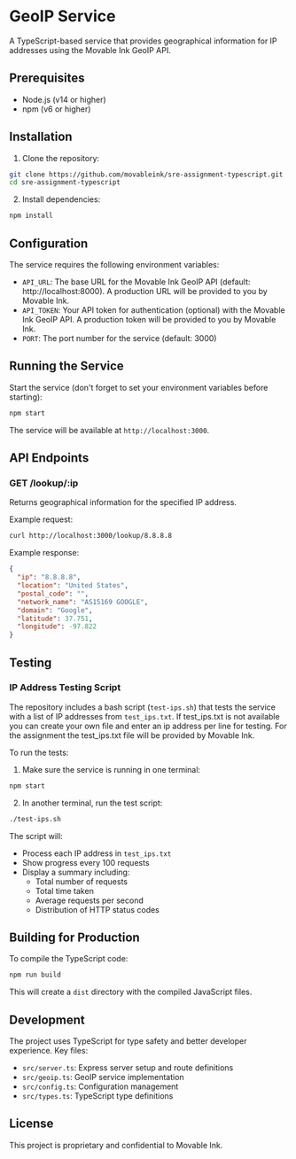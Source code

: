 # GeoIP Service

A TypeScript-based service that provides geographical information for IP addresses using the Movable Ink GeoIP API.

## Prerequisites

- Node.js (v14 or higher)
- npm (v6 or higher)

## Installation

1. Clone the repository:
```bash
git clone https://github.com/movableink/sre-assignment-typescript.git
cd sre-assignment-typescript
```

2. Install dependencies:
```bash
npm install
```

## Configuration

The service requires the following environment variables:

- `API_URL`: The base URL for the Movable Ink GeoIP API (default: http://localhost:8000).  A production URL will be provided to you by Movable Ink.
- `API_TOKEN`: Your API token for authentication (optional) with the Movable Ink GeoIP API.  A production token will be provided to you by Movable Ink.
- `PORT`: The port number for the service (default: 3000)

## Running the Service

Start the service (don't forget to set your environment variables before starting):
```bash
npm start
```

The service will be available at `http://localhost:3000`.

## API Endpoints

### GET /lookup/:ip

Returns geographical information for the specified IP address.

Example request:
```bash
curl http://localhost:3000/lookup/8.8.8.8
```

Example response:
```json
{
  "ip": "8.8.8.8",
  "location": "United States",
  "postal_code": "",
  "network_name": "AS15169 GOOGLE",
  "domain": "Google",
  "latitude": 37.751,
  "longitude": -97.822
}
```

## Testing

### IP Address Testing Script

The repository includes a bash script (`test-ips.sh`) that tests the service with a list of IP addresses from `test_ips.txt`.  If test_ips.txt is not available you can create your own file and enter an ip address per line for testing.  For the assignment the test_ips.txt file will be provided by Movable Ink.

To run the tests:

1. Make sure the service is running in one terminal:
```bash
npm start
```

2. In another terminal, run the test script:
```bash
./test-ips.sh
```

The script will:
- Process each IP address in `test_ips.txt`
- Show progress every 100 requests
- Display a summary including:
  - Total number of requests
  - Total time taken
  - Average requests per second
  - Distribution of HTTP status codes

## Building for Production

To compile the TypeScript code:
```bash
npm run build
```

This will create a `dist` directory with the compiled JavaScript files.

## Development

The project uses TypeScript for type safety and better developer experience. Key files:

- `src/server.ts`: Express server setup and route definitions
- `src/geoip.ts`: GeoIP service implementation
- `src/config.ts`: Configuration management
- `src/types.ts`: TypeScript type definitions

## License

This project is proprietary and confidential to Movable Ink.
